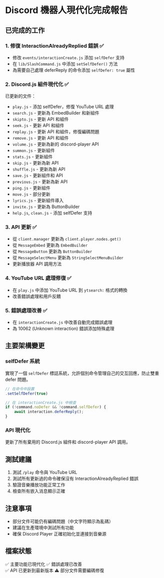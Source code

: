 # Discord 機器人現代化完成報告

## 已完成的工作

### 1. 修復 InteractionAlreadyReplied 錯誤 ✅
- 修改 `events/interactionCreate.js` 添加 `selfDefer` 支持
- 在 `lib/SlashCommand.js` 中添加 `setSelfDefer()` 方法
- 為需要自己處理 deferReply 的命令添加 `selfDefer: true` 屬性

### 2. Discord.js 組件現代化 ✅
已更新的文件：
- `play.js` - 添加 selfDefer，修復 YouTube URL 處理
- `search.js` - 更新為 EmbedBuilder 和新組件
- `skipto.js` - 更新 API 和組件
- `seek.js` - 更新 API 和組件  
- `replay.js` - 更新 API 和組件，修復編碼問題
- `remove.js` - 更新 API 和組件
- `volume.js` - 更新為新的 discord-player API
- `summon.js` - 更新組件
- `stats.js` - 更新組件
- `skip.js` - 更新為新 API
- `shuffle.js` - 更新為新 API
- `save.js` - 更新組件和 API
- `previous.js` - 更新為新 API
- `ping.js` - 更新組件
- `move.js` - 部分更新
- `lyrics.js` - 更新組件導入
- `invite.js` - 更新為 ButtonBuilder
- `help.js`, `clean.js` - 添加 selfDefer 支持

### 3. API 更新 ✅
- 從 `client.manager` 更新為 `client.player.nodes.get()`
- 從 `MessageEmbed` 更新為 `EmbedBuilder`
- 從 `MessageButton` 更新為 `ButtonBuilder`
- 從 `MessageSelectMenu` 更新為 `StringSelectMenuBuilder`
- 更新播放器 API 調用方法

### 4. YouTube URL 處理修復 ✅
- 在 `play.js` 中添加 YouTube URL 到 `ytsearch:` 格式的轉換
- 改善錯誤處理和用戶反饋

### 5. 錯誤處理改善 ✅
- 在 `interactionCreate.js` 中改善自動完成錯誤處理
- 為 10062 (Unknown interaction) 錯誤添加特殊處理

## 主要架構變更

### selfDefer 系統
實現了一個 `selfDefer` 標誌系統，允許個別命令管理自己的交互回應，防止雙重 defer 問題。

```javascript
// 在命令中設置
.setSelfDefer(true)

// 在 interactionCreate.js 中檢查
if (!command.noDefer && !command.selfDefer) {
    await interaction.deferReply();
}
```

### API 現代化
更新了所有棄用的 Discord.js 組件和 discord-player API 調用。

## 測試建議

1. 測試 `/play` 命令與 YouTube URL
2. 測試所有更新過的命令確保沒有 InteractionAlreadyReplied 錯誤
3. 驗證音樂播放功能正常工作
4. 檢查所有嵌入消息顯示正確

## 注意事項

- 部分文件可能仍有編碼問題（中文字符顯示為亂碼）
- 建議在生產環境中測試所有功能
- 確保 Discord Player 正確初始化並連接到音樂源

## 檔案狀態

✅ 主要功能已現代化
✅ 錯誤處理已改善  
✅ API 已更新到最新版本
⚠️ 部分文件需要編碼修復
